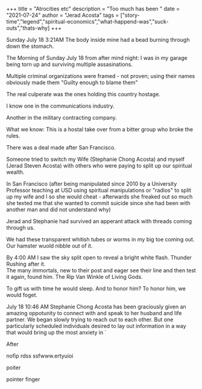 +++
title = "Atrocities etc"
description = "Too much has been "
date = "2021-07-24"
author = "Jerad Acosta"
tags = ["story-time","legend","spiritual-economics","what-happend-was","suck-outs","thats-why]
+++


 
 Sunday July 18 3:21AM The body inside mine had a bead burning through down the stomach.

 The Morning of Sunday July 18 from after mind night: I was in my garage being torn up and surviving multiple assasinations.  

Multiple criminal organizations were framed - not proven; using their names obviously made them "Guilty enough to blame them"  

The real culperate was the ones holding this country hostage.  

I know one in the communications industry.  

Another in the military contracting company.  

What we know: This is a hostal take over from a bitter group who broke the rules.  

There was a deal made after San Francisco.  

Someone tried to switch my Wife (Stephanie Chong Acosta) and myself (Jerad Steven Acosta) with others who were paying to split up our spiritual wealth.  

In San Francisco (after being manipulated since 2010 by a University Professor teaching at USD using spiritual manipulations or "radios" to split up my wife and I so she would cheat - afterwards she freaked out so much she texted me that she wanted to commit suicide since she had been with another man and did not understand why)

Jerad and Stephanie had survived an apperant attack with threads coming through us.  

We had these transparent whitish tubes or worms in my big toe coming out. Our hamster wuold nibble out of it.   


By 4:00 AM I saw the sky split open to reveal a bright white flash. Thunder Rushing after it.  
The many immortals, new to their post and eager see their line and then test it again, found him.
The Rip Van Winkle of Living Gods.

To gift us with time he would sleep. And to honor him? To honor him, we would foget.  

July 18 10:46 AM Stephanie Chong Acosta has been graciously given an amazing oppotunity to connect with and speak to her husband and life partner. We began slowly trying to reach out to each other. But one particularly scheduled individuals desired to lay out information in a way that would bring up the most anxiety in `


After

nofip
rdss
ssfwww.ertyuioi

poiter

pointer
finger

